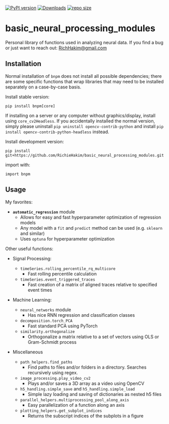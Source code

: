 [![PyPI version](https://badge.fury.io/py/bnpm.svg)](https://badge.fury.io/py/bnpm)
[![Downloads](https://pepy.tech/badge/bnpm)](https://pepy.tech/project/bnpm)
[![repo size](https://img.shields.io/github/repo-size/RichieHakim/basic_neural_processing_modules)](https://github.com/RichieHakim/basic_neural_processing_modules/)

#  basic_neural_processing_modules 
Personal library of functions used in analyzing neural data.
If you find a bug or just want to reach out: RichHakim@gmail.com

## Installation 
Normal installation of `bnpm` does not install all possible dependencies; there are some specific functions that wrap libraries that may need to be installed separately on a case-by-case basis.

Install stable version:
```
pip install bnpm[core]
```

If installing on a server or any computer without graphics/display, install using `core_cv2Headless`. If you accidentally installed the normal version, simply please uninstall `pip uninstall opencv-contrib-python` and install `pip install opencv-contrib-python-headless` instead. 


Install development version:
```
pip install git+https://github.com/RichieHakim/basic_neural_processing_modules.git
```

import with:
```
import bnpm
```


## Usage 
My favorites:
- **`automatic_regression`** module
    - Allows for easy and fast hyperparameter optimization of regression models
    - Any model with a `fit` and `predict` method can be used (e.g. `sklearn` and similar)
    - Uses `optuna` for hyperparameter optimization


Other useful functions:
- Signal Processing:
    - `timeSeries.rolling_percentile_rq_multicore`
        - Fast rolling percentile calculation
    -  `timeSeries.event_triggered_traces`
        - Fast creation of a matrix of aligned traces relative to specified event times

- Machine Learning:
    - `neural_networks` module
        - Has nice RNN regression and classification classes
    - `decomposition.torch_PCA`
        - Fast standard PCA using PyTorch
    - `similarity.orthogonalize`
        - Orthogonalize a matrix relative to a set of vectors using OLS or Gram-Schmidt process

- Miscellaneous
    - `path_helpers.find_paths`
        - Find paths to files and/or folders in a directory. Searches recursively using regex.
    - `image_processing.play_video_cv2`
        - Plays and/or saves a 3D array as a video using OpenCV
    - `h5_handling.simple_save` and `h5_handling.simple_load`
        - Simple lazy loading and saving of dictionaries as nested h5 files
    - `parallel_helpers.multiprocessing_pool_along_axis`
        - Easy parallelization of a function along an axis
    - `plotting_helpers.get_subplot_indices`
        - Returns the subscript indices of the subplots in a figure
